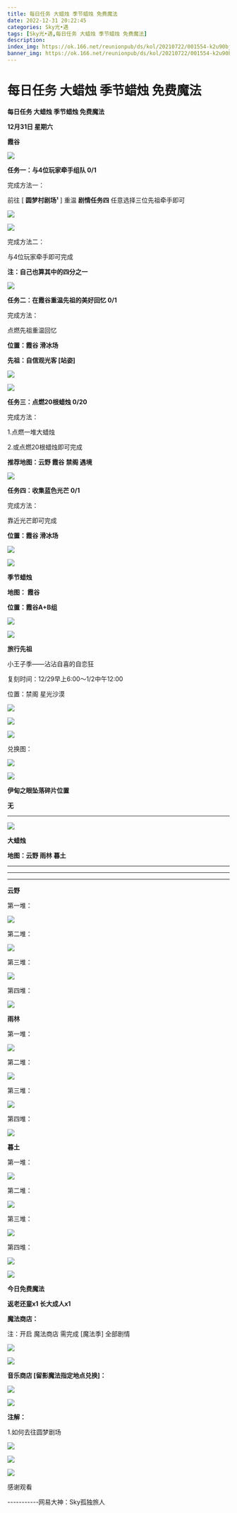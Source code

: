 ```yaml
---
title: 每日任务 大蜡烛 季节蜡烛 免费魔法
date: 2022-12-31 20:22:45
categories: Sky光•遇
tags: [Sky光•遇,每日任务 大蜡烛 季节蜡烛 免费魔法]
description: 
index_img: https://ok.166.net/reunionpub/ds/kol/20210722/001554-k2u90bj7ay.png?imageView&thumbnail=600x0&type=jpg
banner_img: https://ok.166.net/reunionpub/ds/kol/20210722/001554-k2u90bj7ay.png?imageView&thumbnail=600x0&type=jpg
---
```

# 每日任务 大蜡烛 季节蜡烛 免费魔法
**每日任务 大蜡烛 季节蜡烛 免费魔法**

 **12月31日 星期六**

 **霞谷**

![](https://img.166.net/reunionpub/ds/kol/20221231/001445-f6u3mh07qo.jpeg)

 **任务一：与4位玩家牵手组队 0/1**

完成方法一：

前往 [ **圆梦村剧场¹** ] 重温 **剧情任务四**  任意选择三位先祖牵手即可

![](https://img.166.net/reunionpub/ds/kol/20221231/000726-sg5v6p8rys.png)

![](https://img.166.net/reunionpub/ds/kol/20221231/000735-g1a8h20sbi.jpeg)

完成方法二：

与4位玩家牵手即可完成

 **注：自己也算其中的四分之一**

![](https://img.166.net/reunionpub/ds/kol/20221231/000846-n0fdck5rv7.png)

 **任务二：在霞谷重温先祖的美好回忆  0/1**

完成方法：

点燃先祖重温回忆

 **位置：霞谷 滑冰场**

 **先祖：自信观光客 [站姿]**

![](https://img.166.net/reunionpub/ds/kol/20221231/000914-vj723ymsne.png)

![](https://img.166.net/reunionpub/ds/kol/20221231/000927-7s24icl6sf.png)

 **任务三：点燃20根蜡烛 0/20**

完成方法：

1.点燃一堆大蜡烛

2.或点燃20根蜡烛即可完成

 **推荐地图：云野 霞谷 禁阁 遇境**

![](https://img.166.net/reunionpub/ds/kol/20221231/000946-loysqu4pcw.jpeg)

 **任务四：收集蓝色光芒 0/1**

完成方法：

靠近光芒即可完成

 **位置：霞谷 滑冰场**

![](https://img.166.net/reunionpub/ds/kol/20221231/001004-qnzbgurdmf.jpeg)

![](https://img.166.net/reunionpub/ds/kol/20221130/005912-5mvshq9nf3.png)

 **季节蜡烛**

 **地图： 霞谷**

 **位置：霞谷A+B组**

![](https://img.166.net/reunionpub/ds/kol/20221212/234745-gcjyp3f975.png)

![](https://img.166.net/reunionpub/ds/kol/20221018/100256-wzutnocka0.png)

 **旅行先祖**

小王子季——沾沾自喜的自恋狂

复刻时间：12/29早上6:00～1/2中午12:00

位置：禁阁 星光沙漠

![](https://img.166.net/reunionpub/ds/kol/20221229/001322-as582o0619.jpeg)

![](https://img.166.net/reunionpub/ds/kol/20221229/001322-f1w7oeh35q.jpeg)

![](https://img.166.net/reunionpub/ds/kol/20221229/001322-bn17pou2jc.jpeg)

兑换图：

![](https://img.166.net/reunionpub/ds/kol/20221230/004128-7wbdo5lcmv.png)

 **![](https://img.166.net/reunionpub/ds/kol/20221018/100256-wzutnocka0.png)**

 **伊甸之眼坠落碎片位置**

 **无**

 ****

![](https://img.166.net/reunionpub/ds/kol/20221018/100256-wzutnocka0.png)

**大蜡烛**

 **地图：云野 雨林 暮土**

 ****

****

****

**云野**

第一堆：

![](https://img.166.net/reunionpub/ds/kol/20221231/093802-8clmb2j9a7.png)

第二堆：

![](https://img.166.net/reunionpub/ds/kol/20221231/093823-e1409qdljh.png)

第三堆：

![](https://img.166.net/reunionpub/ds/kol/20221231/093846-rqnv1wgz5t.png)

第四堆：

![](https://img.166.net/reunionpub/ds/kol/20221231/093926-kps38n4c2q.png)

 **雨林**

第一堆：

![](https://img.166.net/reunionpub/ds/kol/20221231/000329-9z1s5hbr3u.png)

第二堆：

![](https://img.166.net/reunionpub/ds/kol/20221231/000402-z45r983wy1.png)

第三堆：

![](https://img.166.net/reunionpub/ds/kol/20221231/000416-sfs5z0rp9d.png)

第四堆：

![](https://img.166.net/reunionpub/ds/kol/20221231/000425-ay7s1r6b0m.jpeg)

 **暮土**

第一堆：

![](https://img.166.net/reunionpub/ds/kol/20221231/000458-shi2jtp0g3.jpeg)

第二堆：

![](https://img.166.net/reunionpub/ds/kol/20221231/000506-h4kiyz9r6c.jpeg)

第三堆：

![](https://img.166.net/reunionpub/ds/kol/20221231/000514-h2i47mu8s5.jpeg)

第四堆：

![](https://img.166.net/reunionpub/ds/kol/20221231/000521-q7s8oeag21.jpeg)

![](https://img.166.net/reunionpub/ds/kol/20221018/100256-wzutnocka0.png)

 **今日免费魔法**

 **返老还童x1 长大成人x1**

 **魔法商店：**

注：开启 魔法商店 需完成 [魔法季] 全部剧情

![](https://img.166.net/reunionpub/ds/kol/20221018/100559-oibznvdtus.png)

![](https://img.166.net/reunionpub/ds/kol/20221230/234953-2re5wzbn3h.png)

 **音乐商店 [留影魔法指定地点兑换]：**

![](https://img.166.net/reunionpub/ds/kol/20221230/235037-vdi2ugsl4h.png)

![](https://img.166.net/reunionpub/ds/kol/20221018/100256-wzutnocka0.png)

 **注解：**

1.如何去往圆梦剧场

![](https://img.166.net/reunionpub/ds/kol/20221231/094003-pwonm0by47.png)

![](https://img.166.net/reunionpub/ds/kol/20221231/094026-103qhn2g6i.png)

![](https://img.166.net/reunionpub/ds/kol/20221018/100256-wzutnocka0.png)

感谢观看

\-----------网易大神：Sky孤独旅人

